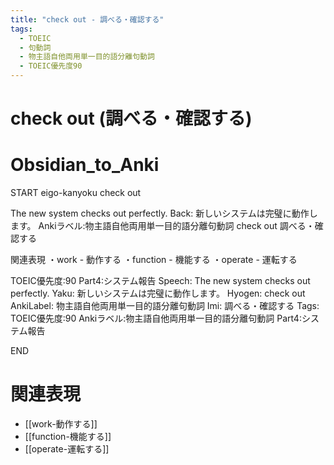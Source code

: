 ```yaml
---
title: "check out - 調べる・確認する"
tags:
  - TOEIC
  - 句動詞
  - 物主語自他両用単一目的語分離句動詞
  - TOEIC優先度90
---
```


# check out (調べる・確認する)

# Obsidian_to_Anki
START
eigo-kanyoku
check out

The new system checks out perfectly.
Back: 
新しいシステムは完璧に動作します。
Ankiラベル:物主語自他両用単一目的語分離句動詞
check out
調べる・確認する

関連表現
・work - 動作する
・function - 機能する
・operate - 運転する

TOEIC優先度:90
Part4:システム報告
Speech: The new system checks out perfectly.
Yaku: 新しいシステムは完璧に動作します。
Hyogen: check out
AnkiLabel: 物主語自他両用単一目的語分離句動詞
Imi: 調べる・確認する
Tags: TOEIC優先度:90 Ankiラベル:物主語自他両用単一目的語分離句動詞 Part4:システム報告
<!--ID: 1752320412628-->
END

# 関連表現
- [[work-動作する]]
- [[function-機能する]]
- [[operate-運転する]] 